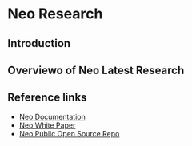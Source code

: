 # Neo Research

## Introduction

## Overviewo of Neo Latest Research

## Reference links

* [Neo Documentation](https://docs.neo.org/docs/index.html)
* [Neo White Paper](https://bravenewcoin.com/wp-content/uploads/2023/11/NEO.pdf)
* [Neo Public Open Source Repo](https://github.com/neo-project)